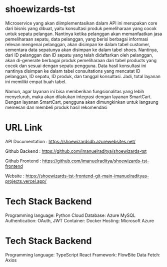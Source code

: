 # shoewizards-tst
Microservice yang akan diimplementasikan dalam API ini merupakan core dari bisnis yang dibuat, yaitu konsultasi produk pemeliharaan yang cocok untuk sepatu pelangan. Nantinya ketika pelanggan akan memanfaatkan jasa pemeliharaan sepatu, data pelanggan, yang berisi berbagai informasi relevan mengenai pelanggan, akan disimpan ke dalam tabel customer, sementara data sepatunya akan disimpan ke dalam tabel shoes. Nantinya, dari ID pelanggan dan ID sepatu yang telah didaftarkan oleh pelanggan, akan di-generate berbagai produk pemeliharaan dari tabel products yang cocok dan sesuai dengan sepatu pengguna. Data hasil konsultasi ini nantinya disimpan ke dalam tabel consultations yang mencatat ID pelanggan, ID sepatu, ID produk, dan tanggal konsultasi. Jadi, total layanan ini memiliki empat buah tabel.

Namun, agar layanan ini bisa memberikan fungsionalitas yang lebih menyeluruh, maka akan dilakukan integrasi dengan layanan SmartCart. Dengan layanan SmartCart, pengguna akan dimungkinkan untuk langsung memesan dan membeli produk hasil rekomendasi

# URL Link
API Documentation	: https://shoewizardsdb.azurewebsites.net/

Github Backend	: https://github.com/imanuelraditya/shoewizards-tst

Github Frontend	: https://github.com/imanuelraditya/shoewizards-tst-frontend

Website	: https://shoewizards-tst-frontend-git-main-imanuelradityas-projects.vercel.app/

# Tech Stack Backend
Programming language: Python
Cloud Database: Azure MySQL
Authentication: OAuth, JWT
Container: Docker
Hosting: Microsoft Azure

# Tech Stack Backend
Programming language: TypeScript
React
Framework: FlowBite
Data Fetch: Axios

